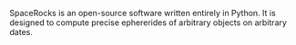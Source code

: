 SpaceRocks is an open-source software written entirely in Python. It is designed to compute precise 
ephererides of arbitrary objects on arbitrary dates.